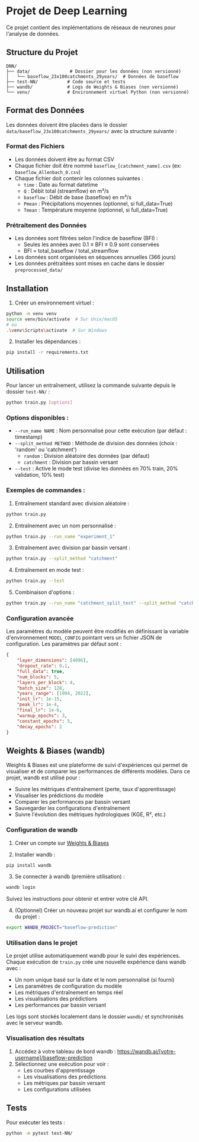 # Projet de Deep Learning

Ce projet contient des implémentations de réseaux de neurones pour l'analyse de données.

## Structure du Projet

```
DNN/
├── data/               # Dossier pour les données (non versionné)
│   └── baseflow_23x100catchments_29years/  # Données de baseflow
├── test-NN/           # Code source et tests
├── wandb/             # Logs de Weights & Biases (non versionné)
└── venv/              # Environnement virtuel Python (non versionné)
```

## Format des Données

Les données doivent être placées dans le dossier `data/baseflow_23x100catchments_29years/` avec la structure suivante :

### Format des Fichiers
- Les données doivent être au format CSV
- Chaque fichier doit être nommé `baseflow_[catchment_name].csv` (ex: `baseflow_Allenbach_0.csv`)
- Chaque fichier doit contenir les colonnes suivantes :
  - `time` : Date au format datetime
  - `Q` : Débit total (streamflow) en m³/s
  - `baseflow` : Débit de base (baseflow) en m³/s
  - `Pmean` : Précipitations moyennes (optionnel, si full_data=True)
  - `Tmean` : Température moyenne (optionnel, si full_data=True)

### Prétraitement des Données
- Les données sont filtrées selon l'indice de baseflow (BFI) :
  - Seules les années avec 0.1 ≤ BFI ≤ 0.9 sont conservées
  - BFI = total_baseflow / total_streamflow
- Les données sont organisées en séquences annuelles (366 jours)
- Les données prétraitées sont mises en cache dans le dossier `preprocessed_data/`

## Installation

1. Créer un environnement virtuel :
```bash
python -m venv venv
source venv/bin/activate  # Sur Unix/macOS
# ou
.\venv\Scripts\activate  # Sur Windows
```

2. Installer les dépendances :
```bash
pip install -r requirements.txt
```

## Utilisation

Pour lancer un entraînement, utilisez la commande suivante depuis le dossier `test-NN/` :

```bash
python train.py [options]
```

### Options disponibles :

- `--run_name NAME` : Nom personnalisé pour cette exécution (par défaut : timestamp)
- `--split_method METHOD` : Méthode de division des données (choix : 'random' ou 'catchment')
  - `random` : Division aléatoire des données (par défaut)
  - `catchment` : Division par bassin versant
- `--test` : Active le mode test (divise les données en 70% train, 20% validation, 10% test)

### Exemples de commandes :

1. Entraînement standard avec division aléatoire :
```bash
python train.py
```

2. Entraînement avec un nom personnalisé :
```bash
python train.py --run_name "experiment_1"
```

3. Entraînement avec division par bassin versant :
```bash
python train.py --split_method "catchment"
```

4. Entraînement en mode test :
```bash
python train.py --test
```

5. Combinaison d'options :
```bash
python train.py --run_name "catchment_split_test" --split_method "catchment"
```

### Configuration avancée

Les paramètres du modèle peuvent être modifiés en définissant la variable d'environnement `MODEL_CONFIG` pointant vers un fichier JSON de configuration. Les paramètres par défaut sont :

```json
{
    "layer_dimensions": [4096],
    "dropout_rate": 0.1,
    "full_data": true,
    "num_blocks": 5,
    "layers_per_block": 4,
    "batch_size": 128,
    "years_range": [1994, 2022],
    "init_lr": 1e-15,
    "peak_lr": 1e-4,
    "final_lr": 1e-6,
    "warmup_epochs": 3,
    "constant_epochs": 5,
    "decay_epochs": 2
}
```

## Weights & Biases (wandb)

Weights & Biases est une plateforme de suivi d'expériences qui permet de visualiser et de comparer les performances de différents modèles. Dans ce projet, wandb est utilisé pour :

- Suivre les métriques d'entraînement (perte, taux d'apprentissage)
- Visualiser les prédictions du modèle
- Comparer les performances par bassin versant
- Sauvegarder les configurations d'entraînement
- Suivre l'évolution des métriques hydrologiques (KGE, R², etc.)

### Configuration de wandb

1. Créer un compte sur [Weights & Biases](https://wandb.ai)

2. Installer wandb :
```bash
pip install wandb
```

3. Se connecter à wandb (première utilisation) :
```bash
wandb login
```
Suivez les instructions pour obtenir et entrer votre clé API.

4. (Optionnel) Créer un nouveau projet sur wandb.ai et configurer le nom du projet :
```bash
export WANDB_PROJECT="baseflow-prediction"
```

### Utilisation dans le projet

Le projet utilise automatiquement wandb pour le suivi des expériences. Chaque exécution de `train.py` crée une nouvelle expérience dans wandb avec :

- Un nom unique basé sur la date et le nom personnalisé (si fourni)
- Les paramètres de configuration du modèle
- Les métriques d'entraînement en temps réel
- Les visualisations des prédictions
- Les performances par bassin versant

Les logs sont stockés localement dans le dossier `wandb/` et synchronisés avec le serveur wandb.

### Visualisation des résultats

1. Accédez à votre tableau de bord wandb : https://wandb.ai/[votre-username]/baseflow-prediction
2. Sélectionnez une exécution pour voir :
   - Les courbes d'apprentissage
   - Les visualisations des prédictions
   - Les métriques par bassin versant
   - Les configurations utilisées

## Tests

Pour exécuter les tests :
```bash
python -m pytest test-NN/
``` 